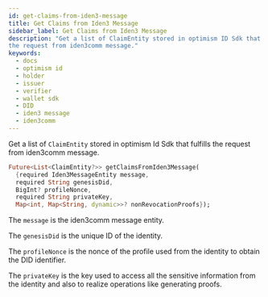 ```yaml
---
id: get-claims-from-iden3-message
title: Get Claims from Iden3 Message
sidebar_label: Get Claims from Iden3 Message
description: "Get a list of ClaimEntity stored in optimism ID Sdk that fulfills
the request from iden3comm message."
keywords:
  - docs
  - optimism id
  - holder
  - issuer
  - verifier
  - wallet sdk
  - DID
  - iden3 message
  - iden3comm
---
```


Get a list of `ClaimEntity` stored in optimism Id Sdk that fulfills the request from iden3comm message.

```dart
Future<List<ClaimEntity?>> getClaimsFromIden3Message(
  {required Iden3MessageEntity message,
  required String genesisDid,
  BigInt? profileNonce,
  required String privateKey,
  Map<int, Map<String, dynamic>>? nonRevocationProofs});
```

The `message` is the iden3comm message entity.

The `genesisDid` is the unique ID of the identity.

The `profileNonce` is the nonce of the profile used from the identity to obtain the DID identifier.

The `privateKey` is the key used to access all the sensitive information from the identity and also to realize operations like generating proofs.
